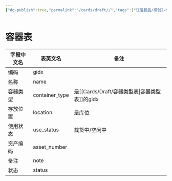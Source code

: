 ```yaml
---
{"dg-publish":true,"permalink":"/cards/draft//","tags":["江淮毅昌/蝶创I-MES/MES"]}
---
```



# 容器表

| **字段中文名** | 表英文名           | **备注**          |
| --------- | -------------- | --------------- |
| 编码        | gidx           |                 |
| 名称        | name           |                 |
| 容器类型      | container_type | 是[[Cards/Draft/容器类型表\|容器类型表]]的gidx |
| 存放位置      | location       | 是库位             |
| 使用状态      | use_status     | 载货中/空闲中         |
| 资产编码      | asset_number   |                 |
| 备注        | note           |                 |
| 状态        | status         |                 |
